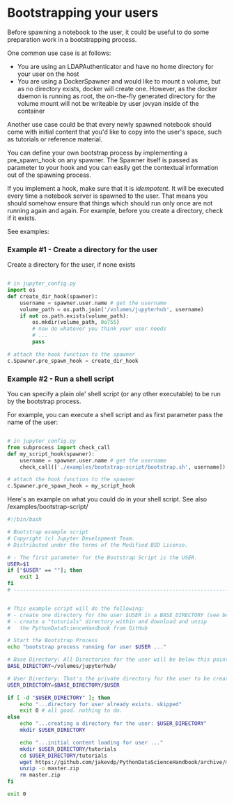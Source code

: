 # Bootstrapping your users

Before spawning a notebook to the user, it could be useful to 
do some preparation work in a bootstrapping process.

One common use case is at follows:

* You are using an LDAPAuthenticator and have no home directory for your user on the host
* You are using a DockerSpawner and would like to mount a volume, but as no directory exists, docker will create one.
However, as the docker daemon is running as root, the on-the-fly generated directory for the volume mount will not be
writeable by user jovyan inside of the container

Another use case could be that every newly spawned notebook should come with initial content that you'd like to 
copy into the user's space, such as tutorials or reference material.

You can define your own bootstrap process by implementing a pre_spawn_hook on any spawner.
The Spawner itself is passed as parameter to your hook and you can easily get the contextual information out of the spawning process. 

If you implement a hook, make sure that it is *idempotent*. It will be executed every time 
a notebook server is spawned to the user. That means you should somehow 
ensure that things which should run only once are not running again and again.
For example, before you create a directory, check if it exists.

See examples:

### Example #1 - Create a directory for the user

Create a directory for the user, if none exists

```python

# in jupyter_config.py  
import os
def create_dir_hook(spawner):
    username = spawner.user.name # get the username
    volume_path = os.path.join('/volumes/jupyterhub', username)
    if not os.path.exists(volume_path):
        os.mkdir(volume_path, 0o755)
        # now do whatever you think your user needs
        # ...
        pass

# attach the hook function to the spawner
c.Spawner.pre_spawn_hook = create_dir_hook
```

### Example #2 - Run a shell script 

You can specify a plain ole' shell script (or any other executable) to be run 
by the bootstrap process.

For example, you can execute a shell script and as first parameter pass the name 
of the user:

```python

# in jupyter_config.py    
from subprocess import check_call
def my_script_hook(spawner):
    username = spawner.user.name # get the username
    check_call(['./examples/bootstrap-script/bootstrap.sh', username])

# attach the hook function to the spawner
c.Spawner.pre_spawn_hook = my_script_hook

```

Here's an example on what you could do in your shell script. See also 
/examples/bootstrap-script/

```bash
#!/bin/bash

# Bootstrap example script
# Copyright (c) Jupyter Development Team.
# Distributed under the terms of the Modified BSD License.

# - The first parameter for the Bootstrap Script is the USER.
USER=$1
if ["$USER" == ""]; then
    exit 1
fi
# ----------------------------------------------------------------------------


# This example script will do the following:
# - create one directory for the user $USER in a BASE_DIRECTORY (see below)
# - create a "tutorials" directory within and download and unzip 
#   the PythonDataScienceHandbook from GitHub

# Start the Bootstrap Process
echo "bootstrap process running for user $USER ..."

# Base Directory: All Directories for the user will be below this point
BASE_DIRECTORY=/volumes/jupyterhub/

# User Directory: That's the private directory for the user to be created, if none exists
USER_DIRECTORY=$BASE_DIRECTORY/$USER

if [ -d "$USER_DIRECTORY" ]; then
    echo "...directory for user already exists. skipped"
    exit 0 # all good. nothing to do.
else
    echo "...creating a directory for the user: $USER_DIRECTORY"
    mkdir $USER_DIRECTORY

    echo "...initial content loading for user ..."
    mkdir $USER_DIRECTORY/tutorials
    cd $USER_DIRECTORY/tutorials
    wget https://github.com/jakevdp/PythonDataScienceHandbook/archive/master.zip
    unzip -o master.zip
    rm master.zip
fi

exit 0
```